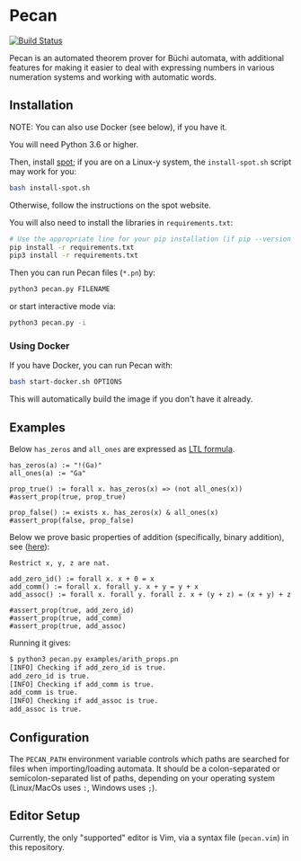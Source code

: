 # Pecan

[![Build Status](https://travis-ci.org/ReedOei/Pecan.svg?branch=master)](https://travis-ci.org/ReedOei/Pecan)

Pecan is an automated theorem prover for Büchi automata, with additional features for making it easier to deal with expressing numbers in various numeration systems and working with automatic words.

## Installation

NOTE: You can also use Docker (see below), if you have it.

You will need Python 3.6 or higher.

Then, install [spot](https://spot.lrde.epita.fr/install.html); if you are on a Linux-y system, the `install-spot.sh` script may work for you:

```bash
bash install-spot.sh
```

Otherwise, follow the instructions on the spot website.

You will also need to install the libraries in `requirements.txt`:

```bash
# Use the appropriate line for your pip installation (if pip --version says 3.x, then you should be good; otherwise use/install pip3)
pip install -r requirements.txt
pip3 install -r requirements.txt
```

Then you can run Pecan files (`*.pn`) by:
```bash
python3 pecan.py FILENAME
```

or start interactive mode via:
```bash
python3 pecan.py -i
```

### Using Docker

If you have Docker, you can run Pecan with:

```bash
bash start-docker.sh OPTIONS
```

This will automatically build the image if you don't have it already.

## Examples

Below `has_zeros` and `all_ones` are expressed as [LTL formula](https://en.wikipedia.org/wiki/Linear_temporal_logic).

```
has_zeros(a) := "!(Ga)"
all_ones(a) := "Ga"

prop_true() := forall x. has_zeros(x) => (not all_ones(x))
#assert_prop(true, prop_true)

prop_false() := exists x. has_zeros(x) & all_ones(x)
#assert_prop(false, prop_false)
```

Below we prove basic properties of addition (specifically, binary addition), see ([here](https://github.com/ReedOei/Pecan/blob/master/examples/arith_props.pn)):
```
Restrict x, y, z are nat.

add_zero_id() := forall x. x + 0 = x
add_comm() := forall x. forall y. x + y = y + x
add_assoc() := forall x. forall y. forall z. x + (y + z) = (x + y) + z

#assert_prop(true, add_zero_id)
#assert_prop(true, add_comm)
#assert_prop(true, add_assoc)

```

Running it gives:
```bash
$ python3 pecan.py examples/arith_props.pn
[INFO] Checking if add_zero_id is true.
add_zero_id is true.
[INFO] Checking if add_comm is true.
add_comm is true.
[INFO] Checking if add_assoc is true.
add_assoc is true.
```

## Configuration

The `PECAN_PATH` environment variable controls which paths are searched for files when importing/loading automata.
It should be a colon-separated or semicolon-separated list of paths, depending on your operating system (Linux/MacOs uses `:`, Windows uses `;`).

## Editor Setup

Currently, the only "supported" editor is Vim, via a syntax file (`pecan.vim`) in this repository.


